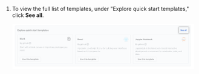 1. To view the full list of templates, under "Explore quick start templates," click **See all**.

   ![Screenshot of the "Explore quick start templates" section, with "See all" highlighted](/assets/images/help/codespaces/codespace-templates-see-all.png)
